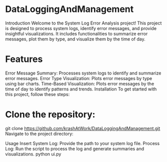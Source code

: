 # DataLoggingAndManagement
Introduction
Welcome to the System Log Error Analysis project! This project is designed to process system logs, identify error messages, and provide insightful visualizations. It includes functionalities to summarize error messages, plot them by type, and visualize them by the time of day.

# Features
Error Message Summary: Processes system logs to identify and summarize error messages.
Error Type Visualization: Plots error messages by type using bar charts.
Time-Based Visualization: Plots error messages by the time of day to identify patterns and trends.
Installation
To get started with this project, follow these steps:

# Clone the repository:

git clone  https://github.com/krashAtWork/DataLoggingAndManagement.git
Navigate to the project directory:

Usage
Insert System Log: Provide the path to your system log file.
Process Log: Run the script to process the log and generate summaries and visualizations.
python ui.py 

 

 

 

 




